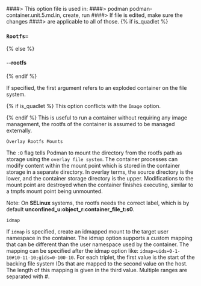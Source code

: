 ####> This option file is used in:
####>   podman podman-container.unit.5.md.in, create, run
####> If file is edited, make sure the changes
####> are applicable to all of those.
{% if is_quadlet %}
### `Rootfs=`
{% else %}
#### **--rootfs**
{% endif %}

If specified, the first argument refers to an exploded container on the file system.

{% if is_quadlet %}
This option conflicts with the `Image` option.

{% endif %}
This is useful to run a container without requiring any image management, the rootfs
of the container is assumed to be managed externally.

  `Overlay Rootfs Mounts`

   The `:O` flag tells Podman to mount the directory from the rootfs path as
storage using the `overlay file system`. The container processes
can modify content within the mount point which is stored in the
container storage in a separate directory. In overlay terms, the source
directory is the lower, and the container storage directory is the
upper. Modifications to the mount point are destroyed when the container
finishes executing, similar to a tmpfs mount point being unmounted.

Note: On **SELinux** systems, the rootfs needs the correct label, which is by default
**unconfined_u:object_r:container_file_t:s0**.

  `idmap`

If `idmap` is specified, create an idmapped mount to the target user
namespace in the container.
The idmap option supports a custom mapping that can be different than the user
namespace used by the container.  The mapping can be specified after the idmap
option like: `idmap=uids=0-1-10#10-11-10;gids=0-100-10`.  For each triplet, the
first value is the start of the backing file system IDs that are mapped to the
second value on the host.  The length of this mapping is given in the third value.
Multiple ranges are separated with #.
